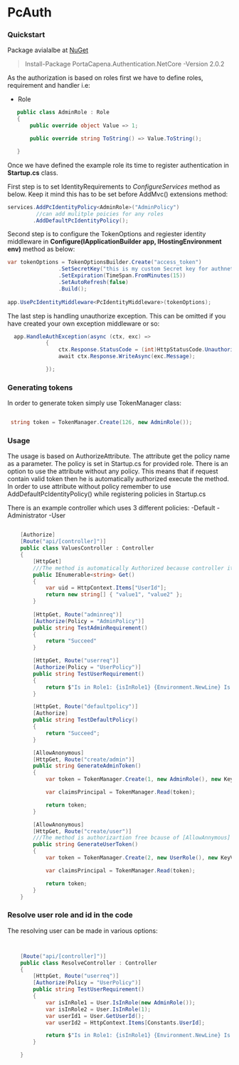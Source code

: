 # PcAuth

### Quickstart

Package avialalbe at [NuGet](https://www.nuget.org/packages/PortaCapena.Authentication.NetCore/)

> Install-Package PortaCapena.Authentication.NetCore -Version 2.0.2


As the authorization is based on roles first we have to define roles, requirement and handler i.e:

* Role

 ```csharp
    public class AdminRole : Role
    {
        public override object Value => 1;

        public override string ToString() => Value.ToString();

    }
 ```
Once we have defined the example role its time to register authentication in **Startup.cs** class.

First step is to set IdentityRequirements to *ConfigureServices* method as below. Keep it mind this has to be set before AddMvc() extensions method:
```csharp
services.AddPcIdentityPolicy<AdminRole>("AdminPolicy")
         //can add mulitple poicies for any roles
        .AddDefaultPcIdentityPolicy();
```

Second step is to configure the TokenOptions and regiester identity middleware in **Configure(IApplicationBuilder app, IHostingEnvironment env)** method as below:

```csharp
var tokenOptions = TokenOptionsBuilder.Create("access_token")
                .SetSecretKey("this is my custom Secret key for authnetication")
                .SetExpiration(TimeSpan.FromMinutes(15))
                .SetAutoRefresh(false)
                .Build();
                
app.UsePcIdentityMiddleware<PcIdentityMiddleware>(tokenOptions);
```

The last step is handling unauthorize exception. This can be omitted if you have created your own exception middleware or so:
```csharp
  app.HandleAuthException(async (ctx, exc) =>
            {
                ctx.Response.StatusCode = (int)HttpStatusCode.Unauthorized;
                await ctx.Response.WriteAsync(exc.Message);

            });
```


### Generating tokens

In order to generate token simply use TokenManager class:

```csharp

 string token = TokenManager.Create(126, new AdminRole());

```


### Usage

The usage is based on AuthorizeAttribute. The attribute get the policy name as a parameter. The policy is set in Startup.cs for provided role. There is an option to use the attribute without any policy. This means that if request contain valid token then he is automatically authorized execute the method. In order to use attribute without policy remember to use AddDefaultPcIdentityPolicy() while registering policies in Startup.cs

There is an example controller which uses 3 different policies:
-Default
-Administrator
-User

```csharp

    [Authorize]
    [Route("api/[controller]")]
    public class ValuesController : Controller
    {
        [HttpGet]
        ///The method is automatically Authorized because controller itslef containg Authroize attribute
        public IEnumerable<string> Get()
        {
            var uid = HttpContext.Items["UserId"];
            return new string[] { "value1", "value2" };
        }
        
        [HttpGet, Route("adminreq")]
        [Authorize(Policy = "AdminPolicy")]
        public string TestAdminRequirement()
        {
            return "Succeed"
        }

        [HttpGet, Route("userreq")]
        [Authorize(Policy = "UserPolicy")]
        public string TestUserRequirement()
        {
            return $"Is in Role1: {isInRole1} {Environment.NewLine} Is in Role2: {isInRole2}";
        }

        [HttpGet, Route("defaultpolicy")]
        [Authorize]
        public string TestDefaultPolicy()
        {
            return "Succeed";
        }

        [AllowAnonymous]
        [HttpGet, Route("create/admin")]
        public string GenerateAdminToken()
        {
            var token = TokenManager.Create(1, new AdminRole(), new KeyValuePair<string, string>("Dzwig", "Tak"));

            var claimsPrincipal = TokenManager.Read(token);

            return token;
        }

        [AllowAnonymous]
        [HttpGet, Route("create/user")]
        ///The method is authorizartion free bcause of [AllowAnnymous] attribute.
        public string GenerateUserToken()
        {
            var token = TokenManager.Create(2, new UserRole(), new KeyValuePair<string, string>("Dzwig", "Tak"));

            var claimsPrincipal = TokenManager.Read(token);

            return token;
        }
    }

```


### Resolve user role and id in the code

The resolving user can be made in various options:

```csharp


    [Route("api/[controller]")]
    public class ResolveController : Controller
    {
        [HttpGet, Route("userreq")]
        [Authorize(Policy = "UserPolicy")]
        public string TestUserRequirement()
        {
            var isInRole1 = User.IsInRole(new AdminRole());
            var isInRole2 = User.IsInRole(1);
            var userId1 = User.GetUserId();
            var userId2 = HttpContext.Items[Constants.UserId];

            return $"Is in Role1: {isInRole1} {Environment.NewLine} Is in Role2: {isInRole2} {Environment.NewLine} UserId1: {userId1} {Environment.NewLine} UserId2: {userId2}";
        }

    }


```
